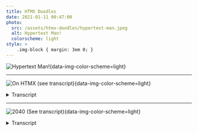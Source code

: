 ```yaml
---
title: HTMX Doodles
date: 2021-01-11 00:47:00
photo:
  src: /assets/htmx-doodles/hypertext-man.jpeg
  alt: Hypertext Man!
  colorscheme: light
style: >
	.img-block { margin: 3em 0; }
---
```


![Hypertext Man!](/assets/htmx-doodles/hypertext-man.jpeg){data-img-color-scheme=light}

--------------------------------------------------------------------------------

![On HTMX (see transcript)](/assets/htmx-doodles/consult-your-doctor.jpeg){data-img-color-scheme=light}

<details><summary>Transcript</summary>

### Server-Side App

-	Full-page reloads
-	HTML only has GET and POST methods
-	...and only link clicks & form submissions

### Single-Page App

-	Reinvent the accessible web
-	Need big frameworks or complex code
-	Probably need a server anyway for SSR
-	The client is untrueted

### Progressively Enhanced App

-	Tight coupling between server & client code
-	Behavior is scattered

### htmx

-	Completing HTML with arbitrary events, replacing fragments instead of the whole page
-	Your code runs on the server, which you trust
-	htmx allows for **locality of behavior**

<small>Consult your doctor to find out if htmx is right for you. Side effects may include arguing about REST on <abbr title="Hacker News">HN</abbr>.</small>

</details>

--------------------------------------------------------------------------------

![2040 (See transcript)](/assets/htmx-doodles/2040.jpeg){data-img-color-scheme=light}

<details><summary>Transcript</summary>

The year is 2040.

htmx is a W3C recommendation and _hyperscript is an ECMA standard. War has long ceased, API churn is nought but a distant memory.
</details>
</div>
